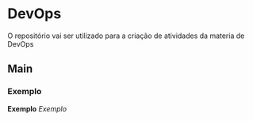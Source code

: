 # DevOps
O repositório vai ser utilizado para a criação de atividades da materia de DevOps
## Main
### Exemplo

**Exemplo**
*Exemplo*

